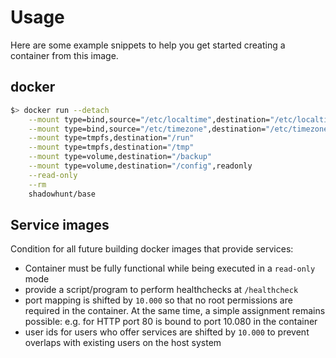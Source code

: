 # Usage
Here are some example snippets to help you get started creating a container from this image.

## docker
```sh
$> docker run --detach                                                              \
    --mount type=bind,source="/etc/localtime",destination="/etc/localtime",readonly \
    --mount type=bind,source="/etc/timezone",destination="/etc/timezone",readonly   \
    --mount type=tmpfs,destination="/run"                                           \
    --mount type=tmpfs,destination="/tmp"                                           \
    --mount type=volume,destination="/backup"                                       \
    --mount type=volume,destination="/config",readonly                              \
    --read-only                                                                     \
    --rm                                                                            \
    shadowhunt/base
```

## Service images
Condition for all future building docker images that provide services:
*  Container must be fully functional while being executed in a `read-only` mode
*  provide a script/program to perform healthchecks at `/healthcheck`
*  port mapping is shifted by `10.000` so that no root permissions are required in the container. At the same time, a simple assignment remains possible: e.g. for HTTP port 80 is bound to port 10.080 in the container
*  user ids for users who offer services are shifted by `10.000` to prevent overlaps with existing users on the host system